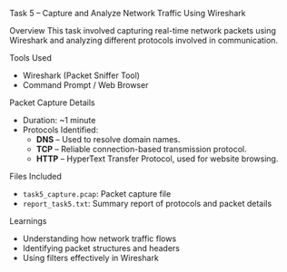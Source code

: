 Task 5 – Capture and Analyze Network Traffic Using Wireshark

Overview
This task involved capturing real-time network packets using Wireshark and analyzing different protocols involved in communication.

Tools Used
- Wireshark (Packet Sniffer Tool)
- Command Prompt / Web Browser

Packet Capture Details
- Duration: ~1 minute
- Protocols Identified:
  - **DNS** – Used to resolve domain names.
  - **TCP** – Reliable connection-based transmission protocol.
  - **HTTP** – HyperText Transfer Protocol, used for website browsing.

Files Included
- `task5_capture.pcap`: Packet capture file
- `report_task5.txt`: Summary report of protocols and packet details

Learnings
- Understanding how network traffic flows
- Identifying packet structures and headers
- Using filters effectively in Wireshark

